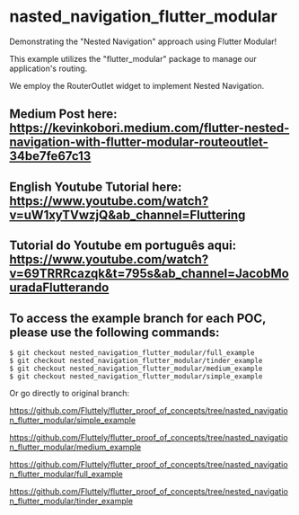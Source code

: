 # nasted_navigation_flutter_modular

Demonstrating the "Nested Navigation" approach using Flutter Modular!

This example utilizes the "flutter_modular" package to manage our application's routing.

We employ the RouterOutlet widget to implement Nested Navigation.

## Medium Post here: https://kevinkobori.medium.com/flutter-nested-navigation-with-flutter-modular-routeoutlet-34be7fe67c13

## English Youtube Tutorial here: https://www.youtube.com/watch?v=uW1xyTVwzjQ&ab_channel=Fluttering

## Tutorial do Youtube em português aqui: https://www.youtube.com/watch?v=69TRRRcazqk&t=795s&ab_channel=JacobMouradaFlutterando

## To access the example branch for each POC, please use the following commands:

```shell
$ git checkout nested_navigation_flutter_modular/full_example
$ git checkout nested_navigation_flutter_modular/tinder_example
$ git checkout nested_navigation_flutter_modular/medium_example
$ git checkout nested_navigation_flutter_modular/simple_example
```

Or go directly to original branch:

https://github.com/Fluttely/flutter_proof_of_concepts/tree/nasted_navigation_flutter_modular/simple_example

https://github.com/Fluttely/flutter_proof_of_concepts/tree/nasted_navigation_flutter_modular/medium_example

https://github.com/Fluttely/flutter_proof_of_concepts/tree/nasted_navigation_flutter_modular/full_example

https://github.com/Fluttely/flutter_proof_of_concepts/tree/nested_navigation_flutter_modular/tinder_example